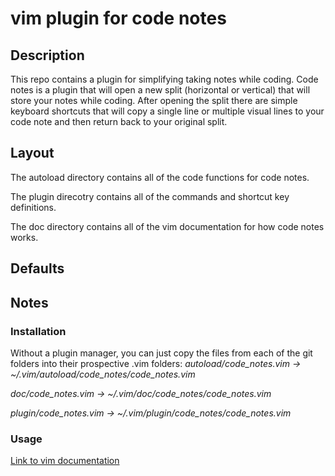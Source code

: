 # vim plugin for code notes

## Description

This repo contains a plugin for simplifying taking notes while coding. Code notes is a plugin that will open a new split (horizontal or vertical) that will store your notes while coding. After opening the split there are simple keyboard shortcuts that will copy a single line or multiple visual lines to your code note and then return back to your original split.

## Layout

The autoload directory contains all of the code functions for code notes.

The plugin direcotry contains all of the commands and shortcut key definitions.

The doc directory contains all of the vim documentation for how code notes works.

## Defaults

## Notes
### Installation
Without a plugin manager, you can just copy the files from each of the git folders into their prospective .vim folders:
*autoload/code_notes.vim -> ~/.vim/autoload/code_notes/code_notes.vim*

*doc/code_notes.vim -> ~/.vim/doc/code_notes/code_notes.vim*

*plugin/code_notes.vim -> ~/.vim/plugin/code_notes/code_notes.vim*

### Usage
[Link to vim documentation](doc/code_notes.vim)

